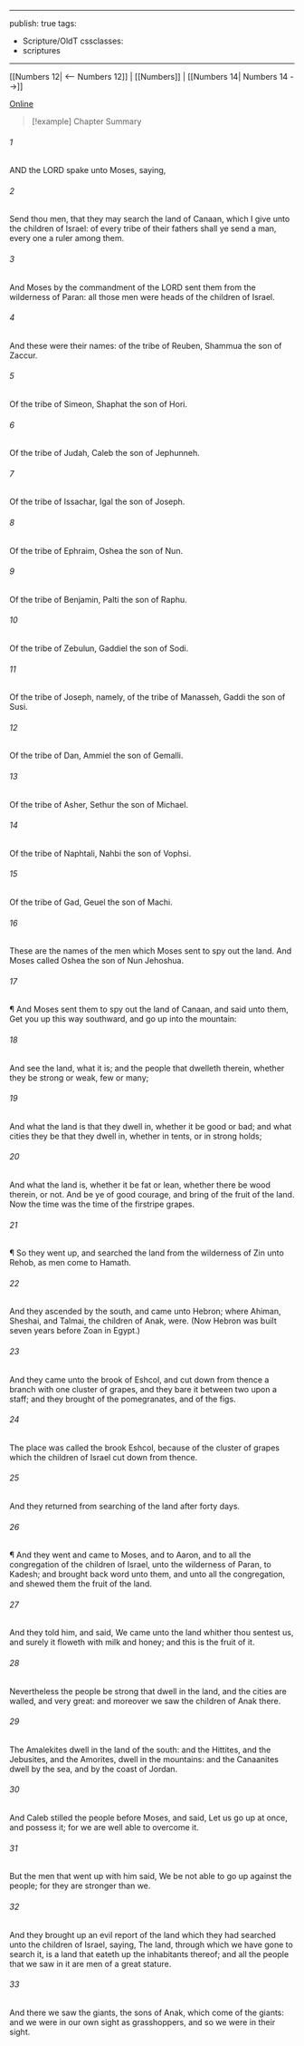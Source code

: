 

---
publish: true
tags:
  - Scripture/OldT
cssclasses:
  - scriptures
---
[[Numbers 12| <-- Numbers 12]] | [[Numbers]] | [[Numbers 14| Numbers 14 -->]]

[Online](https://churchofjesuschrist.org/study/scriptures/ot/num/13?lang=eng)

>[!example] Chapter Summary
>
###### 1
AND the LORD spake unto Moses, saying,
###### 2
Send thou men, that they may search the land of Canaan, which I give unto the children of Israel: of every tribe of their fathers shall ye send a man, every one a ruler among them.
###### 3
And Moses by the commandment of the LORD sent them from the wilderness of Paran: all those men were heads of the children of Israel.
###### 4
And these were their names: of the tribe of Reuben, Shammua the son of Zaccur.
###### 5
Of the tribe of Simeon, Shaphat the son of Hori.
###### 6
Of the tribe of Judah, Caleb the son of Jephunneh.
###### 7
Of the tribe of Issachar, Igal the son of Joseph.
###### 8
Of the tribe of Ephraim, Oshea the son of Nun.
###### 9
Of the tribe of Benjamin, Palti the son of Raphu.
###### 10
Of the tribe of Zebulun, Gaddiel the son of Sodi.
###### 11
Of the tribe of Joseph, namely, of the tribe of Manasseh, Gaddi the son of Susi.
###### 12
Of the tribe of Dan, Ammiel the son of Gemalli.
###### 13
Of the tribe of Asher, Sethur the son of Michael.
###### 14
Of the tribe of Naphtali, Nahbi the son of Vophsi.
###### 15
Of the tribe of Gad, Geuel the son of Machi.
###### 16
These are the names of the men which Moses sent to spy out the land.  And Moses called Oshea the son of Nun Jehoshua.
###### 17
¶ And Moses sent them to spy out the land of Canaan, and said unto them, Get you up this way southward, and go up into the mountain:
###### 18
And see the land, what it is; and the people that dwelleth therein, whether they be strong or weak, few or many;
###### 19
And what the land is that they dwell in, whether it be good or bad; and what cities they be that they dwell in, whether in tents, or in strong holds;
###### 20
And what the land is, whether it be fat or lean, whether there be wood therein, or not.  And be ye of good courage, and bring of the fruit of the land.  Now the time was the time of the firstripe grapes.
###### 21
¶ So they went up, and searched the land from the wilderness of Zin unto Rehob, as men come to Hamath.
###### 22
And they ascended by the south, and came unto Hebron; where Ahiman, Sheshai, and Talmai, the children of Anak, were.  (Now Hebron was built seven years before Zoan in Egypt.)
###### 23
And they came unto the brook of Eshcol, and cut down from thence a branch with one cluster of grapes, and they bare it between two upon a staff; and they brought of the pomegranates, and of the figs.
###### 24
The place was called the brook Eshcol, because of the cluster of grapes which the children of Israel cut down from thence.
###### 25
And they returned from searching of the land after forty days.
###### 26
¶ And they went and came to Moses, and to Aaron, and to all the congregation of the children of Israel, unto the wilderness of Paran, to Kadesh; and brought back word unto them, and unto all the congregation, and shewed them the fruit of the land.
###### 27
And they told him, and said, We came unto the land whither thou sentest us, and surely it floweth with milk and honey; and this is the fruit of it.
###### 28
Nevertheless the people be strong that dwell in the land, and the cities are walled, and very great: and moreover we saw the children of Anak there.
###### 29
The Amalekites dwell in the land of the south: and the Hittites, and the Jebusites, and the Amorites, dwell in the mountains: and the Canaanites dwell by the sea, and by the coast of Jordan.
###### 30
And Caleb stilled the people before Moses, and said, Let us go up at once, and possess it; for we are well able to overcome it.
###### 31
But the men that went up with him said, We be not able to go up against the people; for they are stronger than we.
###### 32
And they brought up an evil report of the land which they had searched unto the children of Israel, saying, The land, through which we have gone to search it, is a land that eateth up the inhabitants thereof; and all the people that we saw in it are men of a great stature.
###### 33
And there we saw the giants, the sons of Anak, which come of the giants: and we were in our own sight as grasshoppers, and so we were in their sight.



